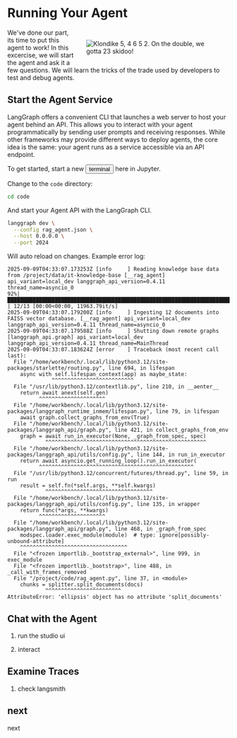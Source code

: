 # Running Your Agent

<img src="_static/robots/operator.png" alt="Klondike 5, 4 6 5 2. On the double, we gotta 23 skidoo!" style="float:right;max-width:300px;margin:25px;" />

We've done our part, its time to put this agent to work! In this excercise, we will start the agent and ask it a few questions. We will learn the tricks of the trade used by developers to test and debug agents.

<!-- fold:break -->

## Start the Agent Service

LangGraph offers a convenient CLI that launches a web server to host your agent behind an API. This allows you to interact with your agent programmatically by sending user prompts and receiving responses. While other frameworks may provide different ways to deploy agents, the core idea is the same: your agent runs as a service accessible via an API endpoint.

To get started, start a new <button onclick="openNewTerminal();"><i class="fas fa-terminal"></i> terminal</button> here in Jupyter.

Change to the `code` directory:

```bash
cd code
```

And start your Agent API with the LangGraph CLI.

```bash
langgraph dev \
  --config rag_agent.json \
  --host 0.0.0.0 \
  --port 2024
```

Will auto reload on changes. Example error log:

    2025-09-09T04:33:07.173253Z [info     ] Reading knowledge base data from /project/data/it-knowledge-base [__rag_agent] api_variant=local_dev langgraph_api_version=0.4.11 thread_name=asyncio_0
    92%|█████████████████████████████████████████████████████████████████████████████████████████████████████████████████████████████████████████████▏           | 12/13 [00:00<00:00, 11963.79it/s]
    2025-09-09T04:33:07.179200Z [info     ] Ingesting 12 documents into FAISS vector database. [__rag_agent] api_variant=local_dev langgraph_api_version=0.4.11 thread_name=asyncio_0
    2025-09-09T04:33:07.179588Z [info     ] Shutting down remote graphs    [langgraph_api.graph] api_variant=local_dev langgraph_api_version=0.4.11 thread_name=MainThread
    2025-09-09T04:33:07.183624Z [error    ] Traceback (most recent call last):
      File "/home/workbench/.local/lib/python3.12/site-packages/starlette/routing.py", line 694, in lifespan
        async with self.lifespan_context(app) as maybe_state:
                  ^^^^^^^^^^^^^^^^^^^^^^^^^^
      File "/usr/lib/python3.12/contextlib.py", line 210, in __aenter__
        return await anext(self.gen)
              ^^^^^^^^^^^^^^^^^^^^^
      File "/home/workbench/.local/lib/python3.12/site-packages/langgraph_runtime_inmem/lifespan.py", line 79, in lifespan
        await graph.collect_graphs_from_env(True)
      File "/home/workbench/.local/lib/python3.12/site-packages/langgraph_api/graph.py", line 421, in collect_graphs_from_env
        graph = await run_in_executor(None, _graph_from_spec, spec)
                ^^^^^^^^^^^^^^^^^^^^^^^^^^^^^^^^^^^^^^^^^^^^^^^^^^^
      File "/home/workbench/.local/lib/python3.12/site-packages/langgraph_api/utils/config.py", line 144, in run_in_executor
        return await asyncio.get_running_loop().run_in_executor(
              ^^^^^^^^^^^^^^^^^^^^^^^^^^^^^^^^^^^^^^^^^^^^^^^^^
      File "/usr/lib/python3.12/concurrent/futures/thread.py", line 59, in run
        result = self.fn(*self.args, **self.kwargs)
                ^^^^^^^^^^^^^^^^^^^^^^^^^^^^^^^^^^
      File "/home/workbench/.local/lib/python3.12/site-packages/langgraph_api/utils/config.py", line 135, in wrapper
        return func(*args, **kwargs)
              ^^^^^^^^^^^^^^^^^^^^^
      File "/home/workbench/.local/lib/python3.12/site-packages/langgraph_api/graph.py", line 468, in _graph_from_spec
        modspec.loader.exec_module(module)  # type: ignore[possibly-unbound-attribute]
        ^^^^^^^^^^^^^^^^^^^^^^^^^^^^^^^^^^
      File "<frozen importlib._bootstrap_external>", line 999, in exec_module
      File "<frozen importlib._bootstrap>", line 488, in _call_with_frames_removed
      File "/project/code/rag_agent.py", line 37, in <module>
        chunks = splitter.split_documents(docs)
                ^^^^^^^^^^^^^^^^^^^^^^^^
    AttributeError: 'ellipsis' object has no attribute 'split_documents'

<!-- fold:break -->

## Chat with the Agent

1. run the studio ui

1. interact

<!-- fold:break -->

## Examine Traces

1. check langsmith

<!-- fold:break -->

## next

next